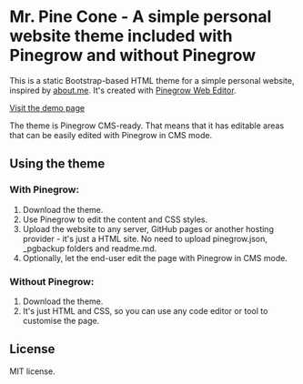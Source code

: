 Mr. Pine Cone - A simple personal website theme included with Pinegrow and without Pinegrow
========

This is a static Bootstrap-based HTML theme for a simple personal website, inspired by [about.me](http://about.me). It's created with [Pinegrow Web Editor](http://pinegrow.com).

[Visit the demo page](https://pinegrow.github.io/MrPineCone/)

The theme is Pinegrow CMS-ready. That means that it has editable areas that can be easily edited with Pinegrow in CMS mode.

Using the theme
-----

### With Pinegrow:

1. Download the theme.
2. Use Pinegrow to edit the content and CSS styles.
3. Upload the website to any server, GitHub pages or another hosting provider - it's just a HTML site. No need to upload pinegrow.json, _pgbackup folders and readme.md.
4. Optionally, let the end-user edit the page with Pinegrow in CMS mode.

### Without Pinegrow:

1. Download the theme.
2. It's just HTML and CSS, so you can use any code editor or tool to customise the page.

License
----
MIT license.

